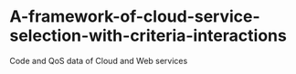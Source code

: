 # A-framework-of-cloud-service-selection-with-criteria-interactions
Code and QoS data of Cloud and Web services
